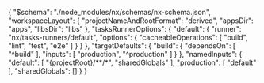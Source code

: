 {
  "$schema": "./node_modules/nx/schemas/nx-schema.json",
  "workspaceLayout": {
    "projectNameAndRootFormat": "derived",
    "appsDir": "apps",
    "libsDir": "libs"
  },
  "tasksRunnerOptions": {
    "default": {
      "runner": "nx/tasks-runners/default",
      "options": {
        "cacheableOperations": [
          "build",
          "lint",
          "test",
          "e2e"
        ]
      }
    }
  },
  "targetDefaults": {
    "build": {
      "dependsOn": [
        "^build"
      ],
      "inputs": [
        "production",
        "^production"
      ]
    }
  },
  "namedInputs": {
    "default": [
      "{projectRoot}/**/*",
      "sharedGlobals"
    ],
    "production": [
      "default"
    ],
    "sharedGlobals": []
  }
}